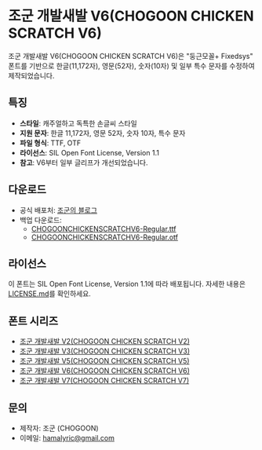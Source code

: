 # 조군 개발새발 V6(CHOGOON CHICKEN SCRATCH V6)

조군 개발새발 V6(CHOGOON CHICKEN SCRATCH V6)은 "둥근모꼴+ Fixedsys" 폰트를 기반으로 한글(11,172자), 영문(52자), 숫자(10자) 및 일부 특수 문자를 수정하여 제작되었습니다.

## 특징
- **스타일**: 캐주얼하고 독특한 손글씨 스타일
- **지원 문자**: 한글 11,172자, 영문 52자, 숫자 10자, 특수 문자
- **파일 형식**: TTF, OTF
- **라이선스**: SIL Open Font License, Version 1.1
- **참고**: V6부터 일부 글리프가 개선되었습니다.

## 다운로드
- 공식 배포처: [조군의 블로그](https://blog.naver.com/hamalyric/223572107612)
- 백업 다운로드:
  - [CHOGOONCHICKENSCRATCHV6-Regular.ttf](https://github.com/chogoons/CHOGOON-CHICKEN-SCRATCH-V6/blob/main/CHOGOONCHICKENSCRATCHV6-Regular.ttf)
  - [CHOGOONCHICKENSCRATCHV6-Regular.otf](https://github.com/chogoons/CHOGOON-CHICKEN-SCRATCH-V6/blob/main/CHOGOONCHICKENSCRATCHV6-Regular.otf)

## 라이선스
이 폰트는 SIL Open Font License, Version 1.1에 따라 배포됩니다. 자세한 내용은 [LICENSE.md](https://github.com/chogoons/CHOGOON-CHICKEN-SCRATCH-V6/blob/main/LICENSE.md)를 확인하세요.

## 폰트 시리즈
- [조군 개발새발 V2(CHOGOON CHICKEN SCRATCH V2)](https://github.com/chogoons/CHOGOON-CHICKEN-SCRATCH-V2)
- [조군 개발새발 V3(CHOGOON CHICKEN SCRATCH V3)](https://github.com/chogoons/CHOGOON-CHICKEN-SCRATCH-V3)
- [조군 개발새발 V5(CHOGOON CHICKEN SCRATCH V5)](https://github.com/chogoons/CHOGOON-CHICKEN-SCRATCH-V5)
- [조군 개발새발 V6(CHOGOON CHICKEN SCRATCH V6)](https://github.com/chogoons/CHOGOON-CHICKEN-SCRATCH-V6)
- [조군 개발새발 V7(CHOGOON CHICKEN SCRATCH V7)](https://github.com/chogoons/CHOGOON-CHICKEN-SCRATCH-V7)

## 문의
- 제작자: 조군 (CHOGOON)
- 이메일: hamalyric@gmail.com
